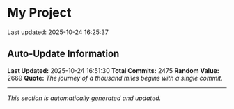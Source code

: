 # My Project


Last updated: 2025-10-24 16:25:37


















































































































































































































































































































































































































































































































































































































































































































































































































































































































































































































































































































































































































































































































































































































































































































































































































































































































































































































































































































































































































































































































































































































































































































































































































































































































































































































































































































































































































































































































































































## Auto-Update Information

**Last Updated:** 2025-10-24 16:51:30
**Total Commits:** 2475
**Random Value:** 2669
**Quote:** _The journey of a thousand miles begins with a single commit._

---
_This section is automatically generated and updated._